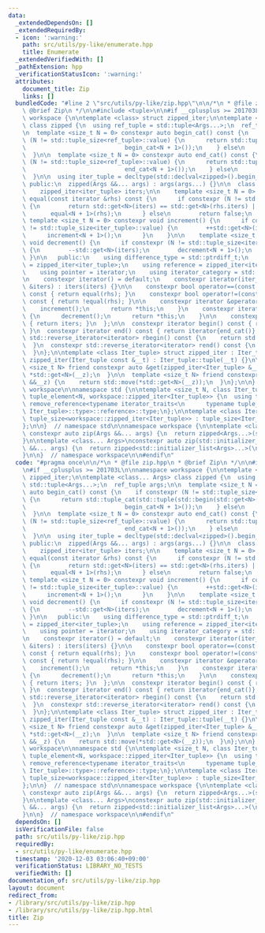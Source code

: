 ```yaml
---
data:
  _extendedDependsOn: []
  _extendedRequiredBy:
  - icon: ':warning:'
    path: src/utils/py-like/enumerate.hpp
    title: Enumerate
  _extendedVerifiedWith: []
  _pathExtension: hpp
  _verificationStatusIcon: ':warning:'
  attributes:
    document_title: Zip
    links: []
  bundledCode: "#line 2 \"src/utils/py-like/zip.hpp\"\n\n/*\n * @file zip.hpp\n *\
    \ @brief Zip\n */\n\n#include <tuple>\n\n#if __cplusplus >= 201703L\n\nnamespace\
    \ workspace {\n\ntemplate <class> struct zipped_iter;\n\ntemplate <class... Args>\
    \ class zipped {\n  using ref_tuple = std::tuple<Args...>;\n  ref_tuple args;\n\
    \n  template <size_t N = 0> constexpr auto begin_cat() const {\n    if constexpr\
    \ (N != std::tuple_size<ref_tuple>::value) {\n      return std::tuple_cat(std::tuple(std::begin(std::get<N>(args))),\n\
    \                            begin_cat<N + 1>());\n    } else\n      return std::tuple<>();\n\
    \  }\n\n  template <size_t N = 0> constexpr auto end_cat() const {\n    if constexpr\
    \ (N != std::tuple_size<ref_tuple>::value) {\n      return std::tuple_cat(std::tuple(std::end(std::get<N>(args))),\n\
    \                            end_cat<N + 1>());\n    } else\n      return std::tuple<>();\n\
    \  }\n\n  using iter_tuple = decltype(std::declval<zipped>().begin_cat());\n\n\
    \ public:\n  zipped(Args &&... args) : args(args...) {}\n\n  class iterator {\n\
    \    zipped_iter<iter_tuple> iters;\n\n    template <size_t N = 0> constexpr bool\
    \ equal(const iterator &rhs) const {\n      if constexpr (N != std::tuple_size<iter_tuple>::value)\
    \ {\n        return std::get<N>(iters) == std::get<N>(rhs.iters) ||\n        \
    \       equal<N + 1>(rhs);\n      } else\n        return false;\n    }\n\n   \
    \ template <size_t N = 0> constexpr void increment() {\n      if constexpr (N\
    \ != std::tuple_size<iter_tuple>::value) {\n        ++std::get<N>(iters);\n  \
    \      increment<N + 1>();\n      }\n    }\n\n    template <size_t N = 0> constexpr\
    \ void decrement() {\n      if constexpr (N != std::tuple_size<iter_tuple>::value)\
    \ {\n        --std::get<N>(iters);\n        decrement<N + 1>();\n      }\n   \
    \ }\n\n   public:\n    using difference_type = std::ptrdiff_t;\n    using value_type\
    \ = zipped_iter<iter_tuple>;\n    using reference = zipped_iter<iter_tuple> &;\n\
    \    using pointer = iterator;\n    using iterator_category = std::bidirectional_iterator_tag;\n\
    \n    constexpr iterator() = default;\n    constexpr iterator(iter_tuple const\
    \ &iters) : iters(iters) {}\n\n    constexpr bool operator==(const iterator &rhs)\
    \ const { return equal(rhs); }\n    constexpr bool operator!=(const iterator &rhs)\
    \ const { return !equal(rhs); }\n\n    constexpr iterator &operator++() {\n  \
    \    increment();\n      return *this;\n    }\n    constexpr iterator &operator--()\
    \ {\n      decrement();\n      return *this;\n    }\n\n    constexpr auto &operator*()\
    \ { return iters; }\n  };\n\n  constexpr iterator begin() const { return iterator{begin_cat()};\
    \ }\n  constexpr iterator end() const { return iterator{end_cat()}; }\n\n  constexpr\
    \ std::reverse_iterator<iterator> rbegin() const {\n    return std::make_reverse_iterator(end());\n\
    \  }\n  constexpr std::reverse_iterator<iterator> rend() const {\n    return std::make_reverse_iterator(begin());\n\
    \  }\n};\n\ntemplate <class Iter_tuple> struct zipped_iter : Iter_tuple {\n  constexpr\
    \ zipped_iter(Iter_tuple const &__t) : Iter_tuple::tuple(__t) {}\n\n  template\
    \ <size_t N> friend constexpr auto &get(zipped_iter<Iter_tuple> &__z) {\n    return\
    \ *std::get<N>(__z);\n  }\n\n  template <size_t N> friend constexpr auto get(zipped_iter<Iter_tuple>\
    \ &&__z) {\n    return std::move(*std::get<N>(__z));\n  }\n};\n\n}  // namespace\
    \ workspace\n\nnamespace std {\n\ntemplate <size_t N, class Iter_tuple>\nstruct\
    \ tuple_element<N, workspace::zipped_iter<Iter_tuple>> {\n  using type = typename\
    \ remove_reference<typename iterator_traits<\n      typename tuple_element<N,\
    \ Iter_tuple>::type>::reference>::type;\n};\n\ntemplate <class Iter_tuple>\nstruct\
    \ tuple_size<workspace::zipped_iter<Iter_tuple>> : tuple_size<Iter_tuple> {\n\
    };\n\n}  // namespace std\n\nnamespace workspace {\n\ntemplate <class... Args>\
    \ constexpr auto zip(Args &&... args) {\n  return zipped<Args...>(std::forward<Args>(args)...);\n\
    }\n\ntemplate <class... Args>\nconstexpr auto zip(std::initializer_list<Args>\
    \ &&... args) {\n  return zipped<std::initializer_list<Args>...>(\n      std::forward<std::initializer_list<Args>>(args)...);\n\
    }\n\n}  // namespace workspace\n\n#endif\n"
  code: "#pragma once\n\n/*\n * @file zip.hpp\n * @brief Zip\n */\n\n#include <tuple>\n\
    \n#if __cplusplus >= 201703L\n\nnamespace workspace {\n\ntemplate <class> struct\
    \ zipped_iter;\n\ntemplate <class... Args> class zipped {\n  using ref_tuple =\
    \ std::tuple<Args...>;\n  ref_tuple args;\n\n  template <size_t N = 0> constexpr\
    \ auto begin_cat() const {\n    if constexpr (N != std::tuple_size<ref_tuple>::value)\
    \ {\n      return std::tuple_cat(std::tuple(std::begin(std::get<N>(args))),\n\
    \                            begin_cat<N + 1>());\n    } else\n      return std::tuple<>();\n\
    \  }\n\n  template <size_t N = 0> constexpr auto end_cat() const {\n    if constexpr\
    \ (N != std::tuple_size<ref_tuple>::value) {\n      return std::tuple_cat(std::tuple(std::end(std::get<N>(args))),\n\
    \                            end_cat<N + 1>());\n    } else\n      return std::tuple<>();\n\
    \  }\n\n  using iter_tuple = decltype(std::declval<zipped>().begin_cat());\n\n\
    \ public:\n  zipped(Args &&... args) : args(args...) {}\n\n  class iterator {\n\
    \    zipped_iter<iter_tuple> iters;\n\n    template <size_t N = 0> constexpr bool\
    \ equal(const iterator &rhs) const {\n      if constexpr (N != std::tuple_size<iter_tuple>::value)\
    \ {\n        return std::get<N>(iters) == std::get<N>(rhs.iters) ||\n        \
    \       equal<N + 1>(rhs);\n      } else\n        return false;\n    }\n\n   \
    \ template <size_t N = 0> constexpr void increment() {\n      if constexpr (N\
    \ != std::tuple_size<iter_tuple>::value) {\n        ++std::get<N>(iters);\n  \
    \      increment<N + 1>();\n      }\n    }\n\n    template <size_t N = 0> constexpr\
    \ void decrement() {\n      if constexpr (N != std::tuple_size<iter_tuple>::value)\
    \ {\n        --std::get<N>(iters);\n        decrement<N + 1>();\n      }\n   \
    \ }\n\n   public:\n    using difference_type = std::ptrdiff_t;\n    using value_type\
    \ = zipped_iter<iter_tuple>;\n    using reference = zipped_iter<iter_tuple> &;\n\
    \    using pointer = iterator;\n    using iterator_category = std::bidirectional_iterator_tag;\n\
    \n    constexpr iterator() = default;\n    constexpr iterator(iter_tuple const\
    \ &iters) : iters(iters) {}\n\n    constexpr bool operator==(const iterator &rhs)\
    \ const { return equal(rhs); }\n    constexpr bool operator!=(const iterator &rhs)\
    \ const { return !equal(rhs); }\n\n    constexpr iterator &operator++() {\n  \
    \    increment();\n      return *this;\n    }\n    constexpr iterator &operator--()\
    \ {\n      decrement();\n      return *this;\n    }\n\n    constexpr auto &operator*()\
    \ { return iters; }\n  };\n\n  constexpr iterator begin() const { return iterator{begin_cat()};\
    \ }\n  constexpr iterator end() const { return iterator{end_cat()}; }\n\n  constexpr\
    \ std::reverse_iterator<iterator> rbegin() const {\n    return std::make_reverse_iterator(end());\n\
    \  }\n  constexpr std::reverse_iterator<iterator> rend() const {\n    return std::make_reverse_iterator(begin());\n\
    \  }\n};\n\ntemplate <class Iter_tuple> struct zipped_iter : Iter_tuple {\n  constexpr\
    \ zipped_iter(Iter_tuple const &__t) : Iter_tuple::tuple(__t) {}\n\n  template\
    \ <size_t N> friend constexpr auto &get(zipped_iter<Iter_tuple> &__z) {\n    return\
    \ *std::get<N>(__z);\n  }\n\n  template <size_t N> friend constexpr auto get(zipped_iter<Iter_tuple>\
    \ &&__z) {\n    return std::move(*std::get<N>(__z));\n  }\n};\n\n}  // namespace\
    \ workspace\n\nnamespace std {\n\ntemplate <size_t N, class Iter_tuple>\nstruct\
    \ tuple_element<N, workspace::zipped_iter<Iter_tuple>> {\n  using type = typename\
    \ remove_reference<typename iterator_traits<\n      typename tuple_element<N,\
    \ Iter_tuple>::type>::reference>::type;\n};\n\ntemplate <class Iter_tuple>\nstruct\
    \ tuple_size<workspace::zipped_iter<Iter_tuple>> : tuple_size<Iter_tuple> {\n\
    };\n\n}  // namespace std\n\nnamespace workspace {\n\ntemplate <class... Args>\
    \ constexpr auto zip(Args &&... args) {\n  return zipped<Args...>(std::forward<Args>(args)...);\n\
    }\n\ntemplate <class... Args>\nconstexpr auto zip(std::initializer_list<Args>\
    \ &&... args) {\n  return zipped<std::initializer_list<Args>...>(\n      std::forward<std::initializer_list<Args>>(args)...);\n\
    }\n\n}  // namespace workspace\n\n#endif\n"
  dependsOn: []
  isVerificationFile: false
  path: src/utils/py-like/zip.hpp
  requiredBy:
  - src/utils/py-like/enumerate.hpp
  timestamp: '2020-12-03 03:06:40+09:00'
  verificationStatus: LIBRARY_NO_TESTS
  verifiedWith: []
documentation_of: src/utils/py-like/zip.hpp
layout: document
redirect_from:
- /library/src/utils/py-like/zip.hpp
- /library/src/utils/py-like/zip.hpp.html
title: Zip
---
```

